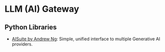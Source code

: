 # LLM (AI) Gateway

## Python Libraries

- [AISuite by Andrew Ng](https://github.com/andrewyng/aisuite): Simple, unified interface to multiple Generative AI providers.